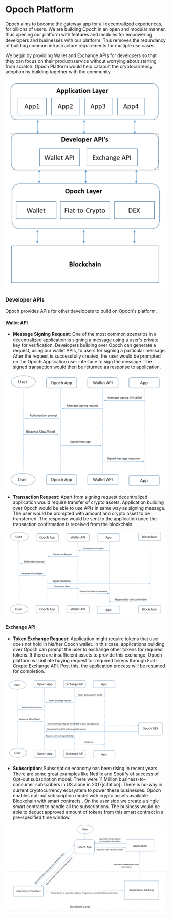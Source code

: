 # Opoch Platform

Opoch aims to become the gateway app for all decentralized experiences, for billions of users. We are building Opoch in an open and modular manner, thus opening our platform with features and modules for empowering developers and businesses with our platform. This removes the redundancy of building common infrastructure requirements for multiple use cases.

We begin by providing Wallet and Exchange APIs for developers so that they can focus on their product/service without worrying about starting from scratch. Opoch Platform would help catapult the cryptocurrency adoption by building together with the community.

![Figure showing Opoch Platform Architecture](../.gitbook/assets/screen-shot-2018-05-12-at-22.51.01.png)

### Developer APIs

Opoch provides APIs for other developers to build on Opoch's platform.

#### Wallet API

* **Message Signing Request**: One of the most common scenarios in a decentralized application is signing a message using a user's private key for verification. Developers building over Opoch can generate a request, using our wallet APIs, to users for signing a particular message. After the request is successfully created, the user would be prompted on the Opoch Application user interface to sign the message. The signed transaction would then be returned as response to application.

![Figure showing Wallet API use for signing a message requested by client App](../.gitbook/assets/screen-shot-2018-05-11-at-20.51.39.png)

* **Transaction Request:** Apart from signing request decentralized application would require transfer of crypto assets. Application building over Opoch would be able to use APIs in same way as signing message. The user would be prompted with amount and crypto asset to be transferred. The response would be sent to the application once the transaction confirmation is received from the blockchain.

![Figure showing Wallet API use for sending a transaction as requested by client App](../.gitbook/assets/screen-shot-2018-05-11-at-20.53.02.png)



#### Exchange API

* **Token Exchange Request**: Application might require tokens that user does not hold in his/her Opoch wallet. In this case, applications building over Opoch can prompt the user to exchange other tokens for required tokens. If there are insufficient assets to provide this exchange, Opoch platform will initiate buying request for required tokens through Fiat-Crypto Exchange API. Post this, the application process will be resumed for completion.

![Figure showing Exchange API use for converting tokens as requested by client app](../.gitbook/assets/screen-shot-2018-05-11-at-20.54.06.png)



* **Subscription**: Subscription economy has been rising in recent years. There are some great examples like Netflix and Spotify of success of Opt-out subscription model. There were 11 Million business-to-consumer subscribers in US alone in 2017\[citation\]. There is no-way in current cryptocurrency ecosystem to power these businesses.  Opoch enables opt-out subscription model with crypto assets available Blockchain with smart contracts . On the user side we create a single smart contract to handle all the subscriptions. The business would be able to deduct approved amount of tokens from this smart contract in a pre-specified time window.

![Figure showing Exchange API use where client application requests for subscription payment](../.gitbook/assets/screen-shot-2018-05-12-at-23.47.29.png)





